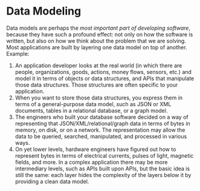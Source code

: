 # Data Modeling

Data models are perhaps the _most important part of developing software_, because they have such a profound effect: not only on how the software is written, but also on how we think about the problem that we are solving. Most applications are built by layering one data model on top of another. Example:

1. An application developer looks at the real world (in which there are people, organizations, goods, actions, money flows, sensors, etc.) and model it in terms of objects or data structures, and APIs that manipulate those data structures. Those structures are often specific to your application.
2. When you want to store those data structures, you express them in terms of a general-purpose data model, such as JSON or XML documents, tables in a relational database, or a graph model.
3. The engineers who built your database software decided on a way of representing that JSON/XML/relational/graph data in terms of bytes in memory, on disk, or on a network. The representation may allow the data to be queried, searched, manipulated, and processed in various ways.
4. On yet lower levels, hardware engineers have figured out how to represent bytes in terms of electrical currents, pulses of light, magnetic fields, and more. In a complex application there may be more intermediary levels, such as APIs built upon APIs, but the basic idea is still the same: each layer hides the complexity of the layers below it by providing a clean data model.

